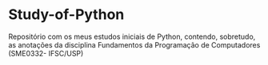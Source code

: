 # Study-of-Python
Repositório com os meus estudos iniciais de Python, contendo, sobretudo, as anotações da disciplina Fundamentos da Programação de Computadores (SME0332- IFSC/USP)
